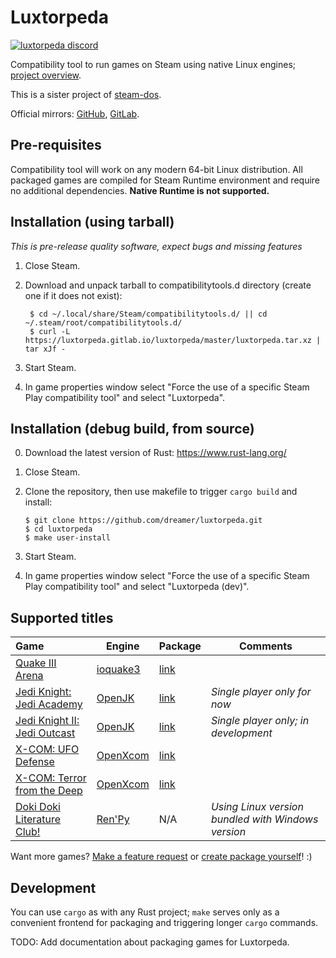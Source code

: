 # Luxtorpeda

[![luxtorpeda discord](https://img.shields.io/discord/514567252864008206.svg?label=discord)](https://discord.gg/8mFhUPX)

Compatibility tool to run games on Steam using native Linux engines; [project overview](https://github.com/dreamer/luxtorpeda/wiki).

This is a sister project of [steam-dos](https://github.com/dreamer/steam-dos/).

Official mirrors:
[GitHub](https://github.com/dreamer/luxtorpeda),
[GitLab](https://gitlab.com/luxtorpeda/luxtorpeda).

## Pre-requisites

Compatibility tool will work on any modern 64-bit Linux distribution.
All packaged games are compiled for Steam Runtime environment and require no
additional dependencies. **Native Runtime is not supported.**

## Installation (using tarball)

*This is pre-release quality software, expect bugs and missing features*

1. Close Steam.
2. Download and unpack tarball to compatibilitytools.d directory (create one if it does not exist):

        $ cd ~/.local/share/Steam/compatibilitytools.d/ || cd ~/.steam/root/compatibilitytools.d/
        $ curl -L https://luxtorpeda.gitlab.io/luxtorpeda/master/luxtorpeda.tar.xz | tar xJf -

3. Start Steam.
4. In game properties window select "Force the use of a specific Steam Play
   compatibility tool" and select "Luxtorpeda".

## Installation (debug build, from source)

0. Download the latest version of Rust: https://www.rust-lang.org/
1. Close Steam.
2. Clone the repository, then use makefile to trigger `cargo build` and install:

       $ git clone https://github.com/dreamer/luxtorpeda.git
       $ cd luxtorpeda
       $ make user-install

3. Start Steam.
4. In game properties window select "Force the use of a specific Steam Play
   compatibility tool" and select "Luxtorpeda&nbsp;(dev)".

## Supported titles

| Game | Engine | Package | Comments
|:---	|---	  |---	     |---
| [Quake III Arena](https://store.steampowered.com/app/2200/) | [ioquake3](https://ioquake3.org/) | [link](https://luxtorpeda.gitlab.io/packages/ioq3/) |
| [Jedi Knight: Jedi Academy](https://store.steampowered.com/app/6020/) | [OpenJK](https://github.com/JACoders/OpenJK) | [link](https://luxtorpeda.gitlab.io/packages/openjk/) | *Single player only for now*
| [Jedi Knight II: Jedi Outcast](https://store.steampowered.com/app/6030/) | [OpenJK](https://github.com/JACoders/OpenJK) | [link](https://luxtorpeda.gitlab.io/packages/openjk/) | *Single player only; in development*
| [X-COM: UFO Defense](https://store.steampowered.com/app/7760/) | [OpenXcom](https://openxcom.org/) | [link](https://luxtorpeda.gitlab.io/packages/openxcom/) |
| [X-COM: Terror from the Deep](https://store.steampowered.com/app/7650/) | [OpenXcom](https://openxcom.org/) | [link](https://luxtorpeda.gitlab.io/packages/openxcom/) |
| [Doki Doki Literature Club!](https://store.steampowered.com/app/698780/) | [Ren'Py](https://www.renpy.org/) | N/A | *Using Linux version bundled with Windows version*

Want more games? [Make a feature request](https://github.com/dreamer/luxtorpeda/issues/new) or [create package yourself](https://github.com/dreamer/luxtorpeda/wiki/Packaging-tutorial)! :)

## Development

You can use `cargo` as with any Rust project; `make` serves only as a convenient
frontend for packaging and triggering longer `cargo` commands.

TODO: Add documentation about packaging games for Luxtorpeda.
